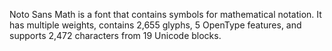 Noto Sans Math is a font that contains symbols for mathematical notation. It has multiple weights, contains 2,655 glyphs, 5 OpenType features, and supports 2,472 characters from 19 Unicode blocks.